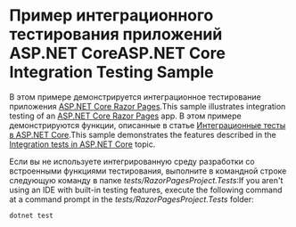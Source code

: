 # <a name="aspnet-core-integration-testing-sample"></a><span data-ttu-id="69512-101">Пример интеграционного тестирования приложений ASP.NET Core</span><span class="sxs-lookup"><span data-stu-id="69512-101">ASP.NET Core Integration Testing Sample</span></span>

<span data-ttu-id="69512-102">В этом примере демонстрируется интеграционное тестирование приложения [ASP.NET Core Razor Pages](https://docs.microsoft.com/aspnet/core/mvc/razor-pages).</span><span class="sxs-lookup"><span data-stu-id="69512-102">This sample illustrates integration testing of an [ASP.NET Core Razor Pages](https://docs.microsoft.com/aspnet/core/mvc/razor-pages) app.</span></span> <span data-ttu-id="69512-103">В этом примере демонстрируются функции, описанные в статье [Интеграционные тесты в ASP.NET Core](https://docs.microsoft.com/aspnet/core/test/integration-tests).</span><span class="sxs-lookup"><span data-stu-id="69512-103">This sample demonstrates the features described in the [Integration tests in ASP.NET Core](https://docs.microsoft.com/aspnet/core/test/integration-tests) topic.</span></span>

<span data-ttu-id="69512-104">Если вы не используете интегрированную среду разработки со встроенными функциями тестирования, выполните в командной строке следующую команду в папке *tests/RazorPagesProject.Tests*:</span><span class="sxs-lookup"><span data-stu-id="69512-104">If you aren't using an IDE with built-in testing features, execute the following command at a command prompt in the *tests/RazorPagesProject.Tests* folder:</span></span>

```console
dotnet test
```
